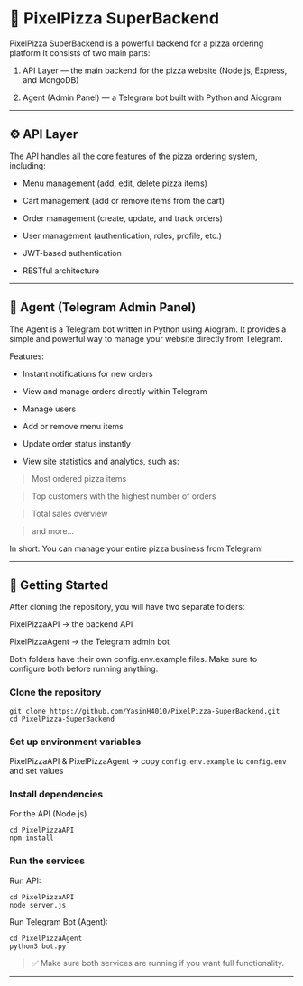# 🍕 PixelPizza SuperBackend

PixelPizza SuperBackend is a powerful backend for a pizza ordering platform
It consists of two main parts:

1. API Layer — the main backend for the pizza website (Node.js, Express, and MongoDB)


2. Agent (Admin Panel) — a Telegram bot built with Python and Aiogram




---

## ⚙️ API Layer

The API handles all the core features of the pizza ordering system, including:

- Menu management (add, edit, delete pizza items)

- Cart management (add or remove items from the cart)

- Order management (create, update, and track orders)

- User management (authentication, roles, profile, etc.)

- JWT-based authentication

- RESTful architecture



---

## 🤖 Agent (Telegram Admin Panel)

The Agent is a Telegram bot written in Python using Aiogram.
It provides a simple and powerful way to manage your website directly from Telegram.

Features:

- Instant notifications for new orders

- View and manage orders directly within Telegram

- Manage users

- Add or remove menu items

- Update order status instantly

- View site statistics and analytics, such as:

> Most ordered pizza items

> Top customers with the highest number of orders

> Total sales overview

> and more...

In short:
 You can manage your entire pizza business from Telegram!



---
## 🚀 Getting Started

After cloning the repository, you will have two separate folders:

PixelPizzaAPI → the backend API

PixelPizzaAgent → the Telegram admin bot


Both folders have their own config.env.example files. Make sure to configure both before running anything.

### Clone the repository

```
git clone https://github.com/YasinH4010/PixelPizza-SuperBackend.git
cd PixelPizza-SuperBackend
```

### Set up environment variables

PixelPizzaAPI & PixelPizzaAgent → copy `config.env.example` to `config.env` and set values



### Install dependencies

For the API (Node.js)

```
cd PixelPizzaAPI
npm install
```


### Run the services

Run API:

```
cd PixelPizzaAPI
node server.js
```

Run Telegram Bot (Agent):

```
cd PixelPizzaAgent
python3 bot.py
```

> ✅ Make sure both services are running if you want full functionality.



---
